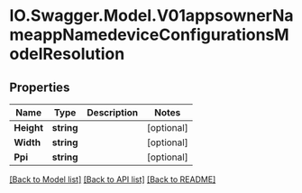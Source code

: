 # IO.Swagger.Model.V01appsownerNameappNamedeviceConfigurationsModelResolution
## Properties

Name | Type | Description | Notes
------------ | ------------- | ------------- | -------------
**Height** | **string** |  | [optional] 
**Width** | **string** |  | [optional] 
**Ppi** | **string** |  | [optional] 

[[Back to Model list]](../README.md#documentation-for-models) [[Back to API list]](../README.md#documentation-for-api-endpoints) [[Back to README]](../README.md)

